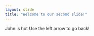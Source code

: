 ```yaml
---
layout: slide
title: "Welcome to our second slide!"
---
```

John is hot
Use the left arrow to go back!
